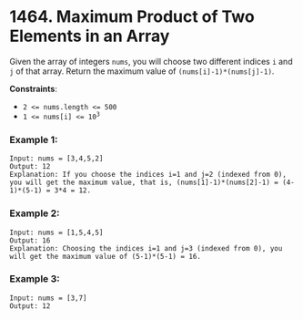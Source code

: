 # 1464. Maximum Product of Two Elements in an Array

Given the array of integers `nums`, you will choose two different indices `i` and `j` of that array. Return the maximum value of `(nums[i]-1)*(nums[j]-1)`.

**Constraints**:
- `2 <= nums.length <= 500`
- <code>1 <= nums[i] <= 10<sup>3</sup></code>

### Example 1:
```
Input: nums = [3,4,5,2]
Output: 12 
Explanation: If you choose the indices i=1 and j=2 (indexed from 0), you will get the maximum value, that is, (nums[1]-1)*(nums[2]-1) = (4-1)*(5-1) = 3*4 = 12. 
```

### Example 2:
```
Input: nums = [1,5,4,5]
Output: 16
Explanation: Choosing the indices i=1 and j=3 (indexed from 0), you will get the maximum value of (5-1)*(5-1) = 16.
```

### Example 3:
```
Input: nums = [3,7]
Output: 12
```
